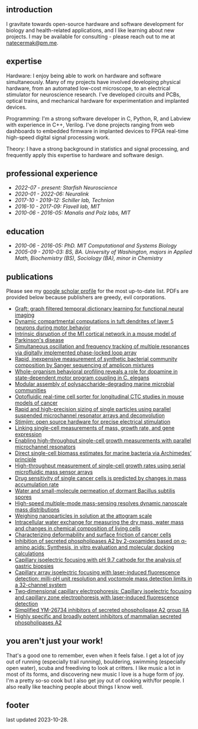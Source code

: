 ## introduction
I gravitate towards open-source hardware and software development for biology and health-related applications, and I like learning about new projects. I may be available for consulting - please reach out to me at natecermak@pm.me.

## expertise

Hardware: I enjoy being able to work on hardware and software simultaneously. Many of my projects have involved developing physical hardware, from an automated low-cost microscope, to an electrical stimulator for neuroscience research. I've developed circuits and PCBs, optical trains, and mechanical hardware for experimentation and implanted devices.

Programming: I'm a strong software developer in C, Python, R, and Labview with experience in C++, Verilog. I've done projects ranging from web dashboards to embedded firmware in implanted devices to FPGA real-time high-speed digital signal processing work.

Theory: I have a strong background in statistics and signal processing, and frequently apply this expertise to hardware and software design.

## professional experience

- *2022-07 - present: Starfish Neuroscience*
- *2020-01 - 2022-06: Neuralink*
- *2017-10 - 2019-12: Schiller lab, Technion*
- *2016-10 - 2017-09: Flavell lab, MIT*
- *2010-06 - 2016-05: Manalis and Polz labs, MIT*

## education

- *2010-06 - 2016-05: PhD. MIT Computational and Systems Biology*
- *2005-09 - 2010-03: BS, BA. University of Washington, majors in Applied Math, Biochemistry (BS), Sociology (BA), minor in Chemistry*

## publications
Please see my [google scholar profile](https://scholar.google.com/citations?user=5FN4gzUAAAAJ) for the most up-to-date list. PDFs are provided below because publishers are greedy, evil corporations.

- [Graft: graph filtered temporal dictionary learning for functional neural imaging](downloads/pub_pdfs/)
- [Dynamic compartmental computations in tuft dendrites of layer 5 neurons during motor behavior](downloads/pub_pdfs/)
- [Intrinsic disruption of the M1 cortical network in a mouse model of Parkinson's disease](downloads/pub_pdfs/)
- [Simultaneous oscillation and frequency tracking of multiple resonances via digitally implemented phase-locked loop array](downloads/pub_pdfs/)
- [Rapid, inexpensive measurement of synthetic bacterial community composition by Sanger sequencing of amplicon mixtures](downloads/pub_pdfs/)
- [Whole-organism behavioral profiling reveals a role for dopamine in state-dependent motor program coupling in C. elegans](downloads/pub_pdfs/)
- [Modular assembly of polysaccharide-degrading marine microbial communities](downloads/pub_pdfs/)
- [Optofluidic real-time cell sorter for longitudinal CTC studies in mouse models of cancer](downloads/pub_pdfs/)
- [Rapid and high-precision sizing of single particles using parallel suspended microchannel resonator arrays and deconvolution](downloads/pub_pdfs/)
- [Stimjim: open source hardware for precise electrical stimulation](downloads/pub_pdfs/)
- [Linking single-cell measurements of mass, growth rate, and gene expression](downloads/pub_pdfs/)
- [Enabling high-throughput single-cell growth measurements with parallel microchannel resonators](downloads/pub_pdfs/)
- [Direct single-cell biomass estimates for marine bacteria via Archimedes’ principle](downloads/pub_pdfs/cermak_-direct-2016.pdf)
- [High-throughput measurement of single-cell growth rates using serial microfluidic mass sensor arrays](downloads/pub_pdfs/)
- [Drug sensitivity of single cancer cells is predicted by changes in mass accumulation rate](downloads/pub_pdfs/)
- [Water and small-molecule permeation of dormant Bacillus subtilis spores](downloads/pub_pdfs/)
- [High-speed multiple-mode mass-sensing resolves dynamic nanoscale mass distributions](downloads/pub_pdfs/)
- [Weighing nanoparticles in solution at the attogram scale](downloads/pub_pdfs/)
- [Intracellular water exchange for measuring the dry mass, water mass and changes in chemical composition of living cells](downloads/pub_pdfs/)
- [Characterizing deformability and surface friction of cancer cells](downloads/pub_pdfs/)
- [Inhibition of secreted phospholipases A2 by 2-oxoamides based on α-amino acids: Synthesis, in vitro evaluation and molecular docking calculations](downloads/pub_pdfs/)
- [Capillary isoelectric focusing with pH 9.7 cathode for the analysis of gastric biopsies](downloads/pub_pdfs/)
- [Capillary array isoelectric focusing with laser-induced fluorescence detection: milli-pH unit resolution and yoctomole mass detection limits in a 32-channel system](downloads/pub_pdfs/)
- [Two‐dimensional capillary electrophoresis: Capillary isoelectric focusing and capillary zone electrophoresis with laser‐induced fluorescence detection](downloads/pub_pdfs/)
- [Simplified YM-26734 inhibitors of secreted phospholipase A2 group IIA](downloads/pub_pdfs/)
- [Highly specific and broadly potent inhibitors of mammalian secreted phospholipases A2](downloads/pub_pdfs/)


## you aren't just your work!
That's a good one to remember, even when it feels false. I get a lot of joy out of running (especially trail running), bouldering, swimming (especially open water), scuba and freediving to look at critters. I like music a lot in most of its forms, and discovering new music I love is a huge form of joy. I'm a pretty so-so cook but I also get joy out of cooking with/for people. I also really like teaching people about things I know well.

## footer
last updated 2023-10-28.
